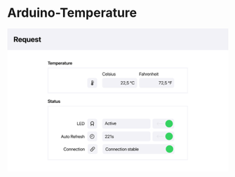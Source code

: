 # Arduino-Temperature


<img src="https://github.com/Krosko/Arduino-Temperature/blob/main/Concept.png" alt="Image">

